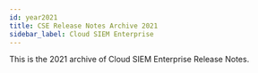 ```yaml
---
id: year2021
title: CSE Release Notes Archive 2021
sidebar_label: Cloud SIEM Enterprise
---
```


This is the 2021 archive of Cloud SIEM Enterprise Release Notes.

